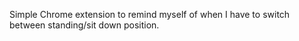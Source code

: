 Simple Chrome extension to remind myself of when I have to switch between standing/sit down position.